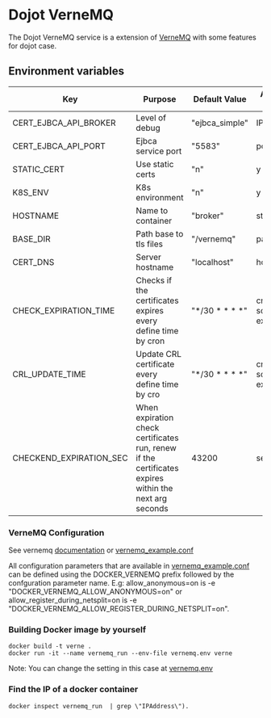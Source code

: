 # **Dojot VerneMQ**

The Dojot VerneMQ service is a extension of [VerneMQ](https://github.com/vernemq/vernemq) with some features for dojot case.  


## **Environment variables**

Key                      | Purpose                                                       | Default Value  | Accepted values
-----------------------  | --------------------------------------------------------------| -------------- |-------------------------
CERT_EJBCA_API_BROKER    | Level of debug                                                | "ejbca_simple" | IP or DNSs
CERT_EJBCA_API_PORT      | Ejbca service port                                            | "5583"         | port values
STATIC_CERT              | Use static certs                                              | "n"            | y or n 
K8S_ENV                  | K8s environment                                               | "n"            | y or n 
HOSTNAME                 | Name to container                                             | "broker"       | string
BASE_DIR                 | Path base to tls files                                        | "/vernemq"     | path
CERT_DNS                 | Server hostname                                               | "localhost"    | hostname
CHECK_EXPIRATION_TIME    | Checks if the certificates expires every define time by cron  | "*/30 * * * *" | cron schedule expressions
CRL_UPDATE_TIME          | Update CRL certificate every define time by cro               | "*/30 * * * *" | cron schedule expressions
CHECKEND_EXPIRATION_SEC  | When expiration check certificates run, renew if the certificates expires within the next arg seconds| 43200          | seconds


### **VerneMQ Configuration**

See vernemq [documentation](https://docs.vernemq.com/) or [vernemq_example.conf](vernemq_example.conf)

All configuration parameters that are available in [vernemq_example.conf](vernemq_example.conf) can be defined using the DOCKER_VERNEMQ prefix followed by the confguration parameter name. E.g: allow_anonymous=on is -e "DOCKER_VERNEMQ_ALLOW_ANONYMOUS=on" or allow_register_during_netsplit=on is -e "DOCKER_VERNEMQ_ALLOW_REGISTER_DURING_NETSPLIT=on". 

### **Building Docker image by yourself**

```shell
docker build -t verne .
docker run -it --name vernemq_run --env-file vernemq.env verne
```

Note: You can change the setting in this case at [vernemq.env](./vernemq.env)

### Find the IP of a docker container

```shell
docker inspect vernemq_run  | grep \"IPAddress\").
```

